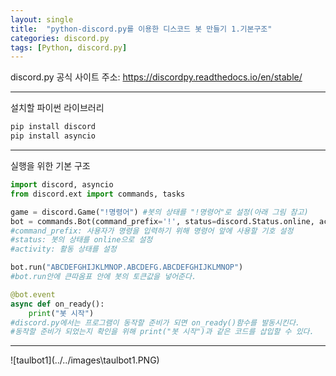 ```yaml
---
layout: single
title:  "python-discord.py를 이용한 디스코드 봇 만들기 1.기본구조"
categories: discord.py
tags: [Python, discord.py]
---
```

 discord.py 공식 사이트 주소: <a href="https://discordpy.readthedocs.io/en/stable/" target="_blank">https://discordpy.readthedocs.io/en/stable/</a>
<hr>

 설치할 파이썬 라이브러리
```cmd
pip install discord
pip install asyncio
```
<hr>

 실행을 위한 기본 구조

```python
import discord, asyncio
from discord.ext import commands, tasks

game = discord.Game("!명령어") #봇의 상태를 "!명령어"로 설정(아래 그림 참고)
bot = commands.Bot(command_prefix='!', status=discord.Status.online, activity=game)
#command_prefix: 사용자가 명령을 입력하기 위해 명령어 앞에 사용할 기호 설정
#status: 봇의 상태를 online으로 설정
#activity: 활동 상태를 설정

bot.run("ABCDEFGHIJKLMNOP.ABCDEFG.ABCDEFGHIJKLMNOP")
#bot.run안에 큰따옴표 안에 봇의 토큰값을 넣어준다.

@bot.event
async def on_ready():
    print("봇 시작")
#discord.py에서는 프로그램이 동작할 준비가 되면 on_ready()함수를 발동시킨다.
#동작할 준비가 되었는지 확인을 위해 print("봇 시작")과 같은 코드를 삽입할 수 있다.
```
<hr>
![taulbot1](../../images\taulbot1.PNG)